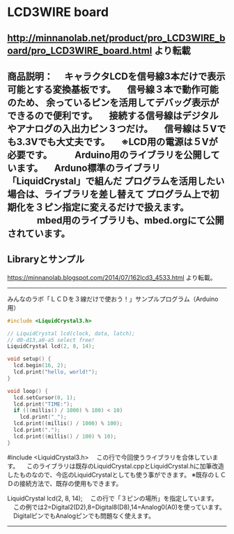# LCD3WIRE board

http://minnanolab.net/product/pro_LCD3WIRE_board/pro_LCD3WIRE_board.html
より転載
---
商品説明：
　キャラクタLCDを信号線3本だけで表示可能とする変換基板です。
　信号線３本で動作可能のため、
余っているピンを活用してデバッグ表示ができるので便利です。
　接続する信号線はデジタルやアナログの入出力ピン３つだけ。
　信号線は５Vでも3.3Vでも大丈夫です。
　※LCD用の電源は５Vが必要です。
　
　Arduino用のライブラリを公開しています。
　Arduno標準のライブラリ「LiquidCrystal」で組んだ
プログラムを活用したい場合は、ライブラリを差し替えて
プログラム上で初期化を３ピン指定に変えるだけで扱えます。
　　
　mbed用のライブラリも、mbed.orgにて公開されています。
---

## Libraryとサンプル

https://minnanolab.blogspot.com/2014/07/162lcd3_4533.html
より転載。

---

みんなのラボ「ＬＣＤを３線だけで使おう！」サンプルプログラム（Arduino用）
```cpp
#include <LiquidCrystal3.h>

// LiquidCrystal lcd(clock, data, latch);
// d0-d13,a0-a5 select free!
LiquidCrystal lcd(2, 8, 14);

void setup() {
  lcd.begin(16, 2);
  lcd.print("hello, world!");
}

void loop() {
  lcd.setCursor(0, 1);
  lcd.print("TIME:");
  if (((millis() / 1000) % 100) < 10)
    lcd.print("_");
  lcd.print((millis() / 1000) % 100);
  lcd.print(".");
  lcd.print((millis() / 100) % 10);
}
```

#include <LiquidCrystal3.h> 　この行で今回使うライブラリを合体しています。
　このライブラリは既存のLiquidCrystal.cppとLiquidCrystal.hに加筆改造したものなので、今迄のLiquidCrystalとしても使う事ができます。
※既存のＬＣＤの接続方法で、既存の使用もできます。

LiquidCrystal lcd(2, 8, 14);
　この行で「３ピンの場所」を指定しています。
　この例では2=Digital2(D2),8=Digital8(D8),14=Analog0(A0)を使っています。
　DigitalピンでもAnalogピンでも問題なく使えます。

---